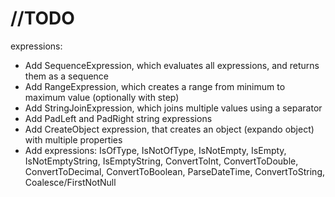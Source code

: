 # //TODO
expressions:
- Add SequenceExpression, which evaluates all expressions, and returns them as a sequence
- Add RangeExpression, which creates a range from minimum to maximum value (optionally with step)
- Add StringJoinExpression, which joins multiple values using a separator
- Add PadLeft and PadRight string expressions
- Add CreateObject expression, that creates an object (expando object) with multiple properties
- Add expressions: IsOfType, IsNotOfType, IsNotEmpty, IsEmpty, IsNotEmptyString, IsEmptyString, ConvertToInt, ConvertToDouble, ConvertToDecimal, ConvertToBoolean, ParseDateTime, ConvertToString, Coalesce/FirstNotNull